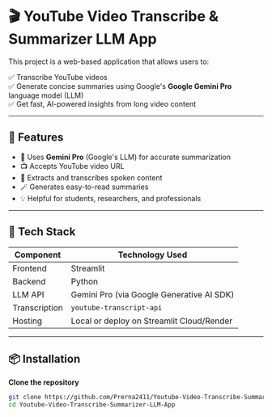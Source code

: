# 🎬 YouTube Video Transcribe & Summarizer LLM App

This project is a web-based application that allows users to:

✅ Transcribe YouTube videos  
✅ Generate concise summaries using Google's **Google Gemini Pro** language model (LLM)  
✅ Get fast, AI-powered insights from long video content

---

## 🔧 Features

- 🧠 Uses **Gemini Pro** (Google's LLM) for accurate summarization  
- 📺 Accepts YouTube video URL  
- 📝 Extracts and transcribes spoken content  
- 🪄 Generates easy-to-read summaries  
- 💡 Helpful for students, researchers, and professionals

---

## 🚀 Tech Stack

| Component | Technology Used |
|----------|-----------------|
| Frontend | Streamlit |
| Backend  | Python |
| LLM API  | Gemini Pro (via Google Generative AI SDK) |
| Transcription | `youtube-transcript-api` |
| Hosting  | Local or deploy on Streamlit Cloud/Render |

---

## 📦 Installation

**Clone the repository**
```bash
git clone https://github.com/Prerna2411/Youtube-Video-Transcribe-Summarizer-LLM-App.git
cd Youtube-Video-Transcribe-Summarizer-LLM-App
